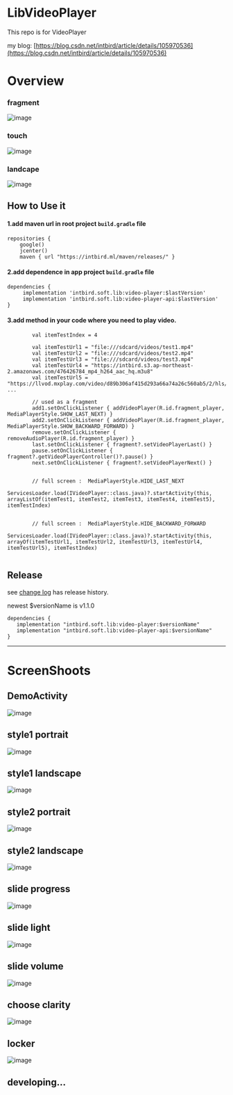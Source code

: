 LibVideoPlayer
========

This repo is for VideoPlayer

my blog: [https://blog.csdn.net/intbird/article/details/105970536](https://blog.csdn.net/intbird/article/details/105970536)

# Overview  
### fragment
![image](screenshoots/00.png)
### touch
![image](screenshoots/01.png)
### landcape
![image](screenshoots/02.png)

How to Use it
--------
#### 1.add maven url in root project `build.gradle` file
```
repositories {
    google()
    jcenter()
    maven { url "https://intbird.ml/maven/releases/" }
```


#### 2.add dependence in app project `build.gradle` file
```
dependencies {
     implementation 'intbird.soft.lib:video-player:$lastVersion'
     implementation 'intbird.soft.lib:video-player-api:$lastVersion'
}
```


#### 3.add method in your code where you need to play video.
```
        val itemTestIndex = 4
    
        val itemTestUrl1 = "file:///sdcard/videos/test1.mp4"
        val itemTestUrl2 = "file:///sdcard/videos/test2.mp4"
        val itemTestUrl3 = "file:///sdcard/videos/test3.mp4"
        val itemTestUrl4 = "https://intbird.s3.ap-northeast-2.amazonaws.com/476426784_mp4_h264_aac_hq.m3u8"
        val itemTestUrl5 = "https://llvod.mxplay.com/video/d89b306af415d293a66a74a26c560ab5/2/hls/h264_baseline.m3u8"
...

        // used as a fragment
        add1.setOnClickListener { addVideoPlayer(R.id.fragment_player, MediaPlayerStyle.SHOW_LAST_NEXT) }
        add2.setOnClickListener { addVideoPlayer(R.id.fragment_player, MediaPlayerStyle.SHOW_BACKWARD_FORWARD) }
        remove.setOnClickListener { removeAudioPlayer(R.id.fragment_player) }
        last.setOnClickListener { fragment?.setVideoPlayerLast() }
        pause.setOnClickListener { fragment?.getVideoPlayerController()?.pause() }
        next.setOnClickListener { fragment?.setVideoPlayerNext() }

       
        // full screen :  MediaPlayerStyle.HIDE_LAST_NEXT
        ServicesLoader.load(IVideoPlayer::class.java)?.startActivity(this, arrayListOf(itemTest1, itemTest2, itemTest3, itemTest4, itemTest5), itemTestIndex)
        
     
        // full screen :  MediaPlayerStyle.HIDE_BACKWARD_FORWARD
        ServicesLoader.load(IVideoPlayer::class.java)?.startActivity(this, arrayOf(itemTestUrl1, itemTestUrl2, itemTestUrl3, itemTestUrl4, itemTestUrl5), itemTestIndex)
       
```

Release
--------
see [change log](CHANGELOG.md) has release history.

newest $versionName is v1.1.0

```
dependencies {
   implementation "intbird.soft.lib:video-player:$versionName"
   implementation "intbird.soft.lib:video-player-api:$versionName"
}
```

------

# ScreenShoots

## DemoActivity  
![image](screenshoots/00.png)

## style1 portrait
![image](screenshoots/1.png)

## style1 landscape
![image](screenshoots/2.png)

## style2 portrait
![image](screenshoots/3.png)

## style2 landscape
![image](screenshoots/4.png)

##  slide progress
![image](screenshoots/6.png)

## slide light
![image](screenshoots/7.png)

## slide volume
![image](screenshoots/8.png)

##  choose clarity
![image](screenshoots/9.png)


##  locker
![image](screenshoots/10.png)

##  developing...